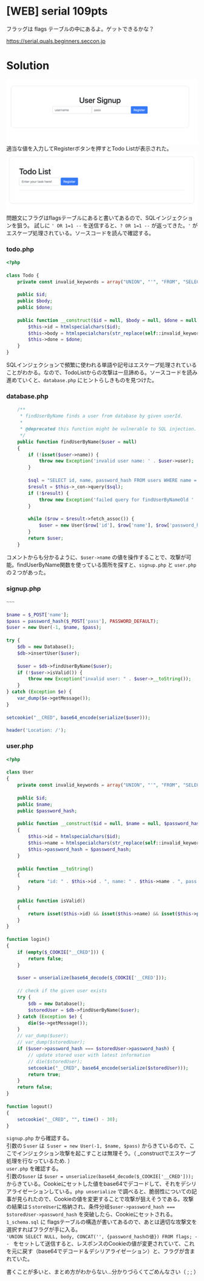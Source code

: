 # [WEB] serial 109pts
フラッグは flags テーブルの中にあるよ。ゲットできるかな？

https://serial.quals.beginners.seccon.jp

# Solution
![serial1](images/serial1.png)
適当な値を入力してRegisterボタンを押すとTodo Listが表示された。
![serial2](images/serial2.png)
問題文にフラグはflagsテーブルにあると書いてあるので、SQLインジェクションを狙う。
試しに `' OR 1=1 --` を送信すると、`? OR 1=1 --` が返ってきた。`'` がエスケープ処理されている。ソースコードを読んで確認する。
### todo.php
```PHP
<?php

class Todo {
    private const invalid_keywords = array("UNION", "'", "FROM", "SELECT", "flag");

    public $id;
    public $body;
    public $done;

    public function __construct($id = null, $body = null, $done = null) {
        $this->id = htmlspecialchars($id);
        $this->body = htmlspecialchars(str_replace(self::invalid_keywords, "?", $body));
        $this->done = $done;
    }
}

```
SQLインジェクションで頻繁に使われる単語や記号はエスケープ処理されていることがわかる。なので、TodoListからの攻撃は一旦諦める。ソースコードを読み進めていくと、`database.php` にヒントらしきものを見つけた。
### database.php
```PHP
    /**
     * findUserByName finds a user from database by given userId.
     *
     * @deprecated this function might be vulnerable to SQL injection. DO NOT USE THIS FUNCTION.
     */
    public function findUserByName($user = null)
    {
        if (!isset($user->name)) {
            throw new Exception('invalid user name: ' . $user->user);
        }

        $sql = "SELECT id, name, password_hash FROM users WHERE name = '" . $user->name . "' LIMIT 1";
        $result = $this->_con->query($sql);
        if (!$result) {
            throw new Exception('failed query for findUserByNameOld ' . $sql);
        }

        while ($row = $result->fetch_assoc()) {
            $user = new User($row['id'], $row['name'], $row['password_hash']);
        }
        return $user;
    }
```
コメントからも分かるように、`$user->name` の値を操作することで、攻撃が可能。findUserByName関数を使っている箇所を探すと、`signup.php` と `user.php`の２つがあった。
### signup.php
```PHP
~~~

$name = $_POST['name'];
$pass = password_hash($_POST['pass'], PASSWORD_DEFAULT);
$user = new User(-1, $name, $pass);

try {
    $db = new Database();
    $db->insertUser($user);

    $user = $db->findUserByName($user);
    if (!$user->isValid()) {
        throw new Exception("invalid user: " . $user->__toString());
    }
} catch (Exception $e) {
    var_dump($e->getMessage());
}

setcookie("__CRED", base64_encode(serialize($user)));

header('Location: /');
```
### user.php
```PHP
<?php

class User
{
    private const invalid_keywords = array("UNION", "'", "FROM", "SELECT", "flag");

    public $id;
    public $name;
    public $password_hash;

    public function __construct($id = null, $name = null, $password_hash = null)
    {
        $this->id = htmlspecialchars($id);
        $this->name = htmlspecialchars(str_replace(self::invalid_keywords, "?", $name));
        $this->password_hash = $password_hash;
    }

    public function __toString()
    {
        return "id: " . $this->id . ", name: " . $this->name . ", pass: " . $this->password_hash;
    }

    public function isValid()
    {
        return isset($this->id) && isset($this->name) && isset($this->password_hash);
    }
}

function login()
{
    if (empty($_COOKIE["__CRED"])) {
        return false;
    }

    $user = unserialize(base64_decode($_COOKIE['__CRED']));

    // check if the given user exists
    try {
        $db = new Database();
        $storedUser = $db->findUserByName($user);
    } catch (Exception $e) {
        die($e->getMessage());
    }
    // var_dump($user);
    // var_dump($storedUser);
    if ($user->password_hash === $storedUser->password_hash) {
        // update stored user with latest information
        // die($storedUser);
        setcookie("__CRED", base64_encode(serialize($storedUser)));
        return true;
    }
    return false;
}

function logout()
{
    setcookie("__CRED", "", time() - 30);
}

```
`signup.php` から確認する。\
引数の`＄user` は `＄user = new User(-1, $name, $pass)` からきているので、ここでインジェクション攻撃を起こすことは無理そう。（ _constructでエスケープ処理を行なっているため. ）\
`user.php` を確認する。\
引数の`$user` は `$user = unserialize(base64_decode($_COOKIE['__CRED']));` からきている。Cookieにセットした値をbase64でデコードして、それをデシリアライゼーションしている。`php unserialize` で調べると、脆弱性についての記事が見られたので、Cookieの値を変更することで攻撃が狙えそうである。攻撃の結果は`＄storeUser`に格納され、条件分岐`$user->password_hash === $storedUser->password_hash` を突破したら、Cookieにセットされる。`1_schema.sql` に flagsテーブルの構造が書いてあるので、あとは適切な攻撃文を選択すればフラグが手に入る。\
`'UNION SELECT NULL, body, CONCAT('', {password_hashの値}) FROM flags; -- ` をセットして送信すると、レスポンスのCookieの値が変更されていて、これを元に戻す（base64でデコード＆デシリアライゼーション）と、フラグが含まれていた。

書くことが多いと、まとめ方がわからない...分かりづらくてごめんなさい（ ;  ; ）